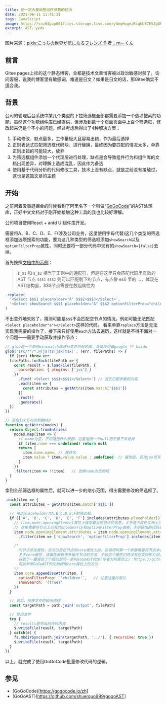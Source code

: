 ```yaml
---
title: 记一次大量调整组件参数的经历
date: 2021-06-11 11:41:31
tags: JavaScript
image: https://snz04pap001files.storage.live.com/y4mqHugniRcgkbB7E5ZgG6C8xCN2J-gqB5OZk0_pC7B_L4TZyDGZ6rv4Du3SJFJKg6IKy1_jaXM1OFaf0g1KovRyrLf39Pn5aMSPx0ThUaSnCDjKYTU-bVg9_hh1Q6N4JciPu1F_M_iqZghXHEcaMihViYTV27_dL-Fsk42UywVX413_7_WL3mkC-sSwIgW_MEH?width=1024&height=576&cropmode=none
excerpt: AST，yyds
---
```


图片来源：[pixiv:こっちの世界が気になるフレンズ 作者：ｍ－くん](https://www.pixiv.net/artworks/61538563)

## 前言

Gitee pages上挂的这个静态博客，全都是技术文章博客被以政治敏感封禁了。询问客服，说我的博客里有敏感词，难道是日文？如果是日文的话，那Gitee确实不适合我。

## 背景

公司的管理后台系统中某几个类型的下拉筛选框全部都需要添加一个选项搜索的功能，虽然这个功能组件库已经提供，但涉及到数十个页面页面中上百个筛选框，修改起来仍是个不小的问题，经过考虑后得出了4种解决方案：

1. 手动修改，缺点最多，工作量极大且容易出错，作为最后选择
1. 正则表达式匹配筛选框代码块，进行替换，最终因为要匹配的情况太多，单靠正则出错的可能较大，放弃
1. 为筛选框组件添加一个代理层进行处理，缺点是会导致组件行为和组件库的文档出现差异，对理解上造成混乱，因此作为备选
1. 使用基于代码分析的代码修改工具，技术上没有缺点，就是之前没有接触过，这也是这篇文章的主题

## 开始

之前闲着没事逛掘金的时候看到了阿里名下一个叫做“[GoGoCode](https://github.com/thx/gogocode)”的AST处理库，正好中文文档对于刚开始接触这种工具的我也比较好理解。

公司项目使用React + antd UI组件库开发。

需要将A、B、C、D、E、F(涉及公司业务，这里使用字母代替)这几个类型的筛选框添加选项搜索的功能，要为这几种类型的筛选框添加`showSearch`以及`optionFilterProp`属性，同时还要将一部分代码中现有的`showSearch={false}`去掉。

首先按照[文档中的示例](https://gogocode.io/zh/docs/specification/replace)：

> `$_$1` 和 `$_$2` 相当于正则中的通配符，但是在这里只会匹配代码里有效的 AST 节点
  `$$$1` `$$$2` 则可以匹配剩下的节点，有点像 es6 里的 ...，体现在AST结构里，$$$节点需要在数组属性内

``` js
.replace(
  '<Select $$$1 placeholder="A" $$$2>$$$3</Select>',
  '<Select showSearch $$$1 placeholder="A" $$$2 optionFilterProp="children">$$$3</Select>'
)
```

不出意外地失败了，猜测可能是`$$$`不会匹配空节点的情况，例如可能无法匹配`<Select placeholder"a"></Select>`这样的代码。
看来单靠`replace`方法是无法实现我需要的操作了，接下来只好使用`each`方法去遍历，这样就是不得不面对一个问题——需要手动获取并操作节点：

``` js
// glob是一个使用minimatch库进行文件匹配的库，具体使用请google ?? baidu
glob('src/**/*.@(js|ts|jsx|tsx)', (err, filePaths) => {
  if (err) throw err
  filePaths.forEach(filePath => {
    const result = $.loadFile(filePath, {
      parseOption: { plugins: ['jsx'] }
    })
      .find('<Select $$$1>$$$2</Select>') // 首先匹配参数和内容
      .each(item => {
        const attributes = getAttrs(item.match['$$$1'])
      })
      .root()
      .generate()
  })
})

// 获取jsx节点的参数map
function getAttrs(nodes) {
  return Object.fromEntries(
    nodes.map(item => {
      // name为空，不知道是什么原因，这里返回一个null用于接下来滤掉
      if (item.name === undefined) return null
      return [
        item.name.name, // 属性名
        item.value ? item.value.value : undefined  // 属性值，若为jsx简写属性，则没有值
      ]
    })
    .filter(item => !!item)   // 滤掉name为空的项
  )
}
```

拿到全部筛选框的属性后，就可以进一步的缩小范围，得出需要修改的筛选框了。

``` js
.each(item => {
  const attributes = getAttrs(item.match['$$$1'])

  // 筛选placeholder为A,B,C,D,E,F的筛选框。
  if (['A', 'B', 'C', 'D', 'E', 'F'].includes(attributes.placeholder)) {
    // item.node.openingElement属性上保存着当前节点的信息，关于这个属性文档上并没有介绍，需要手动debug查看
    // 这里需要将节点上已有的showSearch和optionFilterProp去掉，否则输出的代码会发生属性重复
    item.node.openingElement.attributes = item.node.openingElement.attributes
      .filter(item => ['showSearch', 'optionFilterProp'].includes(item.name.name) === false)

    /*
      向节点添加属性，该方法是在节点的core属性上的，在调用时第一个参数需要将节点本身传入，
      关于core属性，该属性带有很多操作节点的方法，不过这个属性仍然没有在文档中介绍，
      谷歌了一番发现了个貌似是同一家叫GoGoAST的库(作者为阿里员工)：https://github.com/shuerguo999/gogoAST，
      可以参考GoGoAST的文档调用core属性上的方法
    */
    item.core.appendJsxAttr(item, {
      optionFilterProp: `'children'`,   // 注意这里的写法
      showSearch: '{true}'
    })
  }

  // 最后，拼接文件的输出路径
  const targetPath = path.join('output', filePath)

  // 导出文件
  try {
    // results是导出的代码内容
    $.writeFile(result, targetPath)
  } catch(e) {
    fs.mkdirSync(path.join(targetPath, '../'), { recursive: true })
    $.writeFile(result, targetPath)
  }
})
```

以上，就完成了使用GoGoCode批量修改代码的逻辑。

## 参见

* (GoGoCode)[https://gogocode.io/zh]
* (GoGoAST)[https://github.com/shuerguo999/gogoAST]